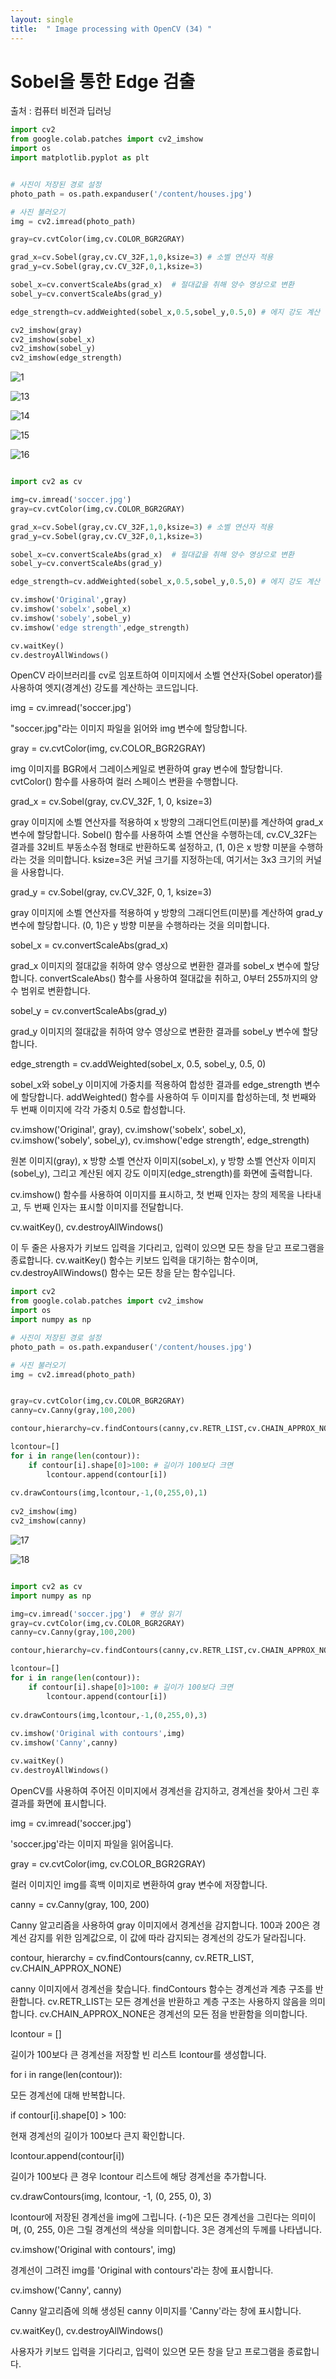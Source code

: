 ```yaml
---
layout: single
title:  " Image processing with OpenCV (34) "
---
```



# Sobel을 통한 Edge 검출

출처 : 컴퓨터 비전과 딥러닝


```python
import cv2
from google.colab.patches import cv2_imshow
import os
import matplotlib.pyplot as plt


# 사진이 저장된 경로 설정
photo_path = os.path.expanduser('/content/houses.jpg')

# 사진 불러오기
img = cv2.imread(photo_path)

gray=cv.cvtColor(img,cv.COLOR_BGR2GRAY)

grad_x=cv.Sobel(gray,cv.CV_32F,1,0,ksize=3)	# 소벨 연산자 적용
grad_y=cv.Sobel(gray,cv.CV_32F,0,1,ksize=3)

sobel_x=cv.convertScaleAbs(grad_x)	# 절대값을 취해 양수 영상으로 변환
sobel_y=cv.convertScaleAbs(grad_y)

edge_strength=cv.addWeighted(sobel_x,0.5,sobel_y,0.5,0)	# 에지 강도 계산

cv2_imshow(gray)
cv2_imshow(sobel_x)
cv2_imshow(sobel_y)
cv2_imshow(edge_strength)

```
![1](https://github.com/jasminherb/jasminherb.github.io/assets/133365586/575e9cbb-d298-434f-b92b-4ded2edbde9f)

![13](https://github.com/jasminherb/jasminherb.github.io/assets/133365586/0953a7dc-582a-4449-9458-31c8407a5081)

![14](https://github.com/jasminherb/jasminherb.github.io/assets/133365586/72987487-ea49-4231-9c4d-bcb4f86cb0aa)

![15](https://github.com/jasminherb/jasminherb.github.io/assets/133365586/25dd7688-7608-4fc2-ae76-b1bcfa8171fc)

![16](https://github.com/jasminherb/jasminherb.github.io/assets/133365586/636e1d6d-535a-40c2-bf45-eba8dee880d2)


```python

import cv2 as cv

img=cv.imread('soccer.jpg')
gray=cv.cvtColor(img,cv.COLOR_BGR2GRAY)

grad_x=cv.Sobel(gray,cv.CV_32F,1,0,ksize=3)	# 소벨 연산자 적용
grad_y=cv.Sobel(gray,cv.CV_32F,0,1,ksize=3)

sobel_x=cv.convertScaleAbs(grad_x)	# 절대값을 취해 양수 영상으로 변환
sobel_y=cv.convertScaleAbs(grad_y)

edge_strength=cv.addWeighted(sobel_x,0.5,sobel_y,0.5,0)	# 에지 강도 계산

cv.imshow('Original',gray)
cv.imshow('sobelx',sobel_x)
cv.imshow('sobely',sobel_y)
cv.imshow('edge strength',edge_strength)

cv.waitKey()
cv.destroyAllWindows()

```

OpenCV 라이브러리를 cv로 임포트하여 이미지에서 소벨 연산자(Sobel operator)를 사용하여 엣지(경계선) 강도를 계산하는 코드입니다. 


img = cv.imread('soccer.jpg')

"soccer.jpg"라는 이미지 파일을 읽어와 img 변수에 할당합니다.

gray = cv.cvtColor(img, cv.COLOR_BGR2GRAY)

img 이미지를 BGR에서 그레이스케일로 변환하여 gray 변수에 할당합니다. 
cvtColor() 함수를 사용하여 컬러 스페이스 변환을 수행합니다.

grad_x = cv.Sobel(gray, cv.CV_32F, 1, 0, ksize=3)

gray 이미지에 소벨 연산자를 적용하여 x 방향의 그래디언트(미분)를 계산하여 grad_x 변수에 할당합니다. 
Sobel() 함수를 사용하여 소벨 연산을 수행하는데, cv.CV_32F는 결과를 32비트 부동소수점 형태로 반환하도록 설정하고, 
(1, 0)은 x 방향 미분을 수행하라는 것을 의미합니다. 
ksize=3은 커널 크기를 지정하는데, 여기서는 3x3 크기의 커널을 사용합니다.

grad_y = cv.Sobel(gray, cv.CV_32F, 0, 1, ksize=3)

gray 이미지에 소벨 연산자를 적용하여 y 방향의 그래디언트(미분)를 계산하여 grad_y 변수에 할당합니다. 
(0, 1)은 y 방향 미분을 수행하라는 것을 의미합니다.

sobel_x = cv.convertScaleAbs(grad_x)

grad_x 이미지의 절대값을 취하여 양수 영상으로 변환한 결과를 sobel_x 변수에 할당합니다. 
convertScaleAbs() 함수를 사용하여 절대값을 취하고, 0부터 255까지의 양수 범위로 변환합니다.

sobel_y = cv.convertScaleAbs(grad_y)

grad_y 이미지의 절대값을 취하여 양수 영상으로 변환한 결과를 sobel_y 변수에 할당합니다.

edge_strength = cv.addWeighted(sobel_x, 0.5, sobel_y, 0.5, 0)

sobel_x와 sobel_y 이미지에 가중치를 적용하여 합성한 결과를 edge_strength 변수에 할당합니다. 
addWeighted() 함수를 사용하여 두 이미지를 합성하는데, 첫 번째와 두 번째 이미지에 각각 가중치 0.5로 합성합니다.


cv.imshow('Original', gray), 
cv.imshow('sobelx', sobel_x), 
cv.imshow('sobely', sobel_y), 
cv.imshow('edge strength', edge_strength)

원본 이미지(gray), x 방향 소벨 연산자 이미지(sobel_x), y 방향 소벨 연산자 이미지(sobel_y), 
그리고 계산된 에지 강도 이미지(edge_strength)를 화면에 출력합니다. 

cv.imshow() 함수를 사용하여 이미지를 표시하고, 첫 번째 인자는 창의 제목을 나타내고, 두 번째 인자는 표시할 이미지를 전달합니다.

cv.waitKey(), cv.destroyAllWindows()

이 두 줄은 사용자가 키보드 입력을 기다리고, 입력이 있으면 모든 창을 닫고 프로그램을 종료합니다. 
cv.waitKey() 함수는 키보드 입력을 대기하는 함수이며, cv.destroyAllWindows() 함수는 모든 창을 닫는 함수입니다.


```python
import cv2
from google.colab.patches import cv2_imshow
import os
import numpy as np

# 사진이 저장된 경로 설정
photo_path = os.path.expanduser('/content/houses.jpg')

# 사진 불러오기
img = cv2.imread(photo_path)


gray=cv.cvtColor(img,cv.COLOR_BGR2GRAY)
canny=cv.Canny(gray,100,200) 

contour,hierarchy=cv.findContours(canny,cv.RETR_LIST,cv.CHAIN_APPROX_NONE)

lcontour=[]   
for i in range(len(contour)):
    if contour[i].shape[0]>100:	# 길이가 100보다 크면
        lcontour.append(contour[i])
    
cv.drawContours(img,lcontour,-1,(0,255,0),1)
             
cv2_imshow(img)    
cv2_imshow(canny)    
```

![17](https://github.com/jasminherb/jasminherb.github.io/assets/133365586/db0eec85-b22f-4ad8-8362-3bd4a4fe1b49)


![18](https://github.com/jasminherb/jasminherb.github.io/assets/133365586/a402c2e4-aad5-4d1b-84c6-bb7f0ad43186)


```python

import cv2 as cv
import numpy as np

img=cv.imread('soccer.jpg')	 # 영상 읽기
gray=cv.cvtColor(img,cv.COLOR_BGR2GRAY)
canny=cv.Canny(gray,100,200) 

contour,hierarchy=cv.findContours(canny,cv.RETR_LIST,cv.CHAIN_APPROX_NONE)

lcontour=[]   
for i in range(len(contour)):
    if contour[i].shape[0]>100:	# 길이가 100보다 크면
        lcontour.append(contour[i])
    
cv.drawContours(img,lcontour,-1,(0,255,0),3)
             
cv.imshow('Original with contours',img)    
cv.imshow('Canny',canny)    

cv.waitKey()
cv.destroyAllWindows()

```




OpenCV를 사용하여 주어진 이미지에서 경계선을 감지하고, 경계선을 찾아서 그린 후 결과를 화면에 표시합니다.


img = cv.imread('soccer.jpg')

'soccer.jpg'라는 이미지 파일을 읽어옵니다.


gray = cv.cvtColor(img, cv.COLOR_BGR2GRAY)

컬러 이미지인 img를 흑백 이미지로 변환하여 gray 변수에 저장합니다.


canny = cv.Canny(gray, 100, 200)

Canny 알고리즘을 사용하여 gray 이미지에서 경계선을 감지합니다. 
100과 200은 경계선 감지를 위한 임계값으로, 이 값에 따라 감지되는 경계선의 강도가 달라집니다.


contour, hierarchy = cv.findContours(canny, cv.RETR_LIST, cv.CHAIN_APPROX_NONE)

canny 이미지에서 경계선을 찾습니다. 
findContours 함수는 경계선과 계층 구조를 반환합니다. 
cv.RETR_LIST는 모든 경계선을 반환하고 계층 구조는 사용하지 않음을 의미합니다. 
cv.CHAIN_APPROX_NONE은 경계선의 모든 점을 반환함을 의미합니다.


lcontour = []

길이가 100보다 큰 경계선을 저장할 빈 리스트 lcontour를 생성합니다.



for i in range(len(contour)):   

모든 경계선에 대해 반복합니다.


if contour[i].shape[0] > 100:   

현재 경계선의 길이가 100보다 큰지 확인합니다.



lcontour.append(contour[i]) 

길이가 100보다 큰 경우 lcontour 리스트에 해당 경계선을 추가합니다.



cv.drawContours(img, lcontour, -1, (0, 255, 0), 3)

lcontour에 저장된 경계선을 img에 그립니다. 
(-1)은 모든 경계선을 그린다는 의미이며, (0, 255, 0)은 그릴 경계선의 색상을 의미합니다. 
3은 경계선의 두께를 나타냅니다.




cv.imshow('Original with contours', img)

경계선이 그려진 img를 'Original with contours'라는 창에 표시합니다.



cv.imshow('Canny', canny)

Canny 알고리즘에 의해 생성된 canny 이미지를 'Canny'라는 창에 표시합니다.


cv.waitKey(), cv.destroyAllWindows()

사용자가 키보드 입력을 기다리고, 입력이 있으면 모든 창을 닫고 프로그램을 종료합니다.

